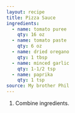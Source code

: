 ```yaml
---
layout: recipe
title: Pizza Sauce
ingredients:
  - name: tomato puree
    qty: 16 oz
  - name: tomato paste
    qty: 6 oz
  - name: dried oregano
    qty: 1 tbsp
  - name: minced garlic
    qty: 1-1/2 tsp
  - name: paprika
    qty: 1 tsp
source: My brother Phil
---
```


1. Combine ingredients.
